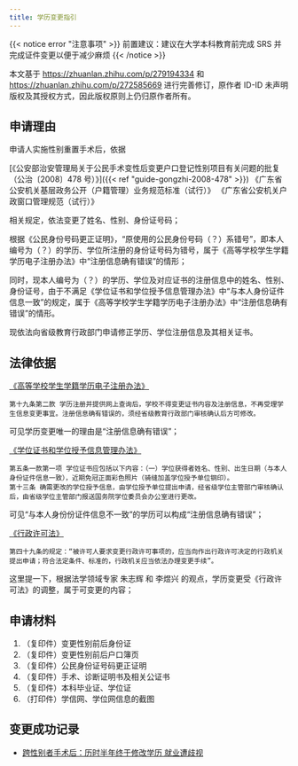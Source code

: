 ```yaml
---
title: 学历变更指引
---
```


{{< notice error "注意事项" >}}
前置建议：建议在大学本科教育前完成 SRS 并完成证件变更以便于减少麻烦
{{< /notice >}}

本文基于 <https://zhuanlan.zhihu.com/p/279194334> 和 <https://zhuanlan.zhihu.com/p/272585669> 进行完善修订，原作者 ID-ID 未声明版权及其授权方式，因此版权原则上仍归原作者所有。

## 申请理由

申请人实施性别重置手术后，依据

[《公安部治安管理局关于公民手术变性后变更户口登记性别项目有关问题的批复（公治〔2008〕478 号）》]({{< ref "guide-gongzhi-2008-478" >}})
《广东省公安机关基层政务公开（户籍管理）业务规范标准（试行）》
《广东省公安机关户政窗口管理规范（试行）》

相关规定，依法变更了姓名、性别、身份证号码；

根据《公民身份号码更正证明》，“原使用的公民身份号码（？）系错号”，即本人编号为（？）的学历、学位所注册的身份证号码为错号，属于《高等学校学生学籍学历电子注册办法》中“注册信息确有错误”的情形；

同时，现本人编号为（？）的学历、学位及对应证书的注册信息中的姓名、性别、身份证号，由于不满足《学位证书和学位授予信息管理办法》中“与本人身份证件信息一致”的规定，属于《高等学校学生学籍学历电子注册办法》中“注册信息确有错误”的情形。

现依法向省级教育行政部门申请修正学历、学位注册信息及其相关证书。

## 法律依据

[《高等学校学生学籍学历电子注册办法》](http://www.moe.gov.cn/srcsite/A15/s3263/201408/t20140825_174309.html)

```
第十九条第二款 学历注册并提供网上查询后，学校不得变更证书内容及注册信息，不再受理学生信息变更事宜。注册信息确有错误的，须经省级教育行政部门审核确认后方可修改。
```

可见学历变更唯一的理由是“注册信息确有错误”；

[《学位证书和学位授予信息管理办法》](http://www.moe.gov.cn/srcsite/A22/yjss_xwgl/moe_818/201907/t20190726_392378.html)

```
第五条一款第一项 学位证书应包括以下内容：（一）学位获得者姓名、性别、出生日期（与本人身份证件信息一致），近期免冠正面彩色照片（骑缝加盖学位授予单位钢印）。
第十三条 确需更改的学位授予信息，由学位授予单位提出申请，经省级学位主管部门审核确认后，由省级学位主管部门报送国务院学位委员会办公室进行更改。
```

可见“与本人身份份证件信息不一致”的学历可以构成“注册信息确有错误”；

[《行政许可法》](http://www.gov.cn/flfg/2005-06/27/content_9899.htm)

```
第四十九条的规定：“被许可人要求变更行政许可事项的，应当向作出行政许可决定的行政机关提出申请；符合法定条件、标准的，行政机关应当依法办理变更手续”。
```

这里提一下，根据法学领域专家 朱志辉 和 李煜兴 的观点，学历变更受《行政许可法》的调整，属于可变更的内容；

## 申请材料

1. （复印件）变更性别前后身份证
1. （复印件）变更性别前后户口簿页
1. （复印件）公民身份证号码更正证明
1. （复印件）手术、诊断证明书及相关公证书
1. （复印件）本科毕业证、学位证
1. （打印件）学信网、学位网信息的截图

## 变更成功记录

- [跨性别者手术后：历时半年终于修改学历 就业遭歧视](https://www.sohu.com/a/362100660_120146415)

